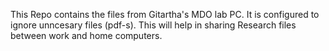 This Repo contains the files from Gitartha's MDO lab PC. It is configured to ignore unncesary files (pdf-s). This will help in sharing Research files between work and home computers.
